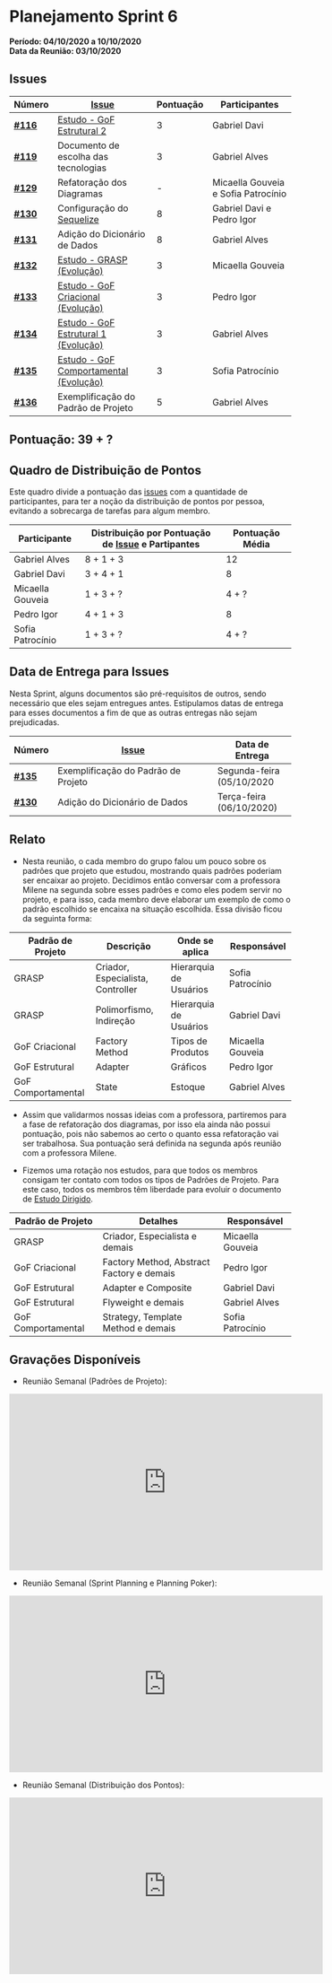 # Planejamento Sprint 6

**Período: 04/10/2020 a 10/10/2020**<br>
**Data da Reunião: 03/10/2020**

## Issues

| Número | [Issue](Modeling/objeto?id=Issue) | Pontuação | Participantes |
|--------|-----------------------------------|-----------|---------------|
| [**#116**](https://github.com/UnBArqDsw/2020.1_G12_Stock/issues/116) | [Estudo - GoF Estrutural 2](Project/Estudos/estrutural2.md) | 3 | Gabriel Davi |
| [**#119**](https://github.com/UnBArqDsw/2020.1_G12_Stock/issues/119) | Documento de escolha das tecnologias | 3 | Gabriel Alves | 
| [**#129**](https://github.com/UnBArqDsw/2020.1_G12_Stock/issues/129) | Refatoração dos Diagramas | - | Micaella Gouveia e Sofia Patrocínio |
| [**#130**](https://github.com/UnBArqDsw/2020.1_G12_Stock/issues/130) | Configuração do [Sequelize](Modeling/objeto?id=Sequelize) | 8 | Gabriel Davi e Pedro Igor |
| [**#131**](https://github.com/UnBArqDsw/2020.1_G12_Stock/issues/131) | Adição do Dicionário de Dados | 8 | Gabriel Alves |
| [**#132**](https://github.com/UnBArqDsw/2020.1_G12_Stock/issues/132) | [Estudo - GRASP (Evolução)](Project/Estudos/GRASP.md) | 3 | Micaella Gouveia |
| [**#133**](https://github.com/UnBArqDsw/2020.1_G12_Stock/issues/133) | [Estudo - GoF Criacional  (Evolução)](Project/Estudos/criacional.md) | 3 | Pedro Igor |
| [**#134**](https://github.com/UnBArqDsw/2020.1_G12_Stock/issues/134) | [Estudo - GoF Estrutural 1 (Evolução)](Project/Estudos/estrutural1.md) | 3 | Gabriel Alves |
| [**#135**](https://github.com/UnBArqDsw/2020.1_G12_Stock/issues/135) | [Estudo - GoF Comportamental (Evolução)](Project/Estudos/comportamental.md) | 3 | Sofia Patrocínio |
| [**#136**](https://github.com/UnBArqDsw/2020.1_G12_Stock/issues/136) | Exemplificação do Padrão de Projeto | 5 | Gabriel Alves |



## Pontuação: 39 + ?
## Quadro de Distribuição de Pontos

Este quadro divide a pontuação das [issues](Modeling/objeto?id=Issue) com a quantidade de participantes, para ter a noção da distribuição de pontos por pessoa, evitando a sobrecarga de tarefas para algum membro.

| Participante | Distribuição por Pontuação de [Issue](Modeling/objeto?id=Issue) e Partipantes | Pontuação Média |
|--------------|-------------------------------------------------------------------------------|-----------------|
| Gabriel Alves | 8 + 1 + 3 | 12 |
| Gabriel Davi | 3 + 4 + 1 | 8 |
| Micaella Gouveia | 1 + 3 + ? | 4 + ? |
| Pedro Igor | 4 + 1 + 3 | 8 |
| Sofia Patrocínio | 1 + 3 + ? | 4 + ? |

## Data de Entrega para Issues

Nesta Sprint, alguns documentos são pré-requisitos de outros, sendo necessário que eles sejam entregues antes. Estipulamos datas de entrega para esses documentos a fim de que as outras entregas não sejam prejudicadas.


| Número | [Issue](Modeling/objeto?id=Issue) | Data de Entrega |
|--------|-----------------------------------|-----------------|
| [**#135**](https://github.com/UnBArqDsw/2020.1_G12_Stock/issues/117) | Exemplificação do Padrão de Projeto | Segunda-feira<br>(05/10/2020 |
| [**#130**](https://github.com/UnBArqDsw/2020.1_G12_Stock/issues/130) | Adição do Dicionário de Dados | Terça-feira<br>(06/10/2020) |


## Relato
* Nesta reunião, o cada membro do grupo falou um pouco sobre os padrões que projeto que estudou, mostrando quais padrões poderiam ser encaixar ao projeto. Decidimos então conversar com a professora Milene na segunda sobre esses padrões e como eles podem servir no projeto, e para isso, cada membro deve elaborar um exemplo de como o padrão escolhido se encaixa na situação escolhida. Essa divisão ficou da seguinta forma:

| Padrão de Projeto | Descrição | Onde se aplica | Responsável |
|-------------------|-----------|----------------|-------------|
| GRASP | Criador, Especialista, Controller | Hierarquia de Usuários | Sofia Patrocínio |
| GRASP | Polimorfismo, Indireção | Hierarquia de Usuários | Gabriel Davi |
| GoF Criacional | Factory Method | Tipos de Produtos | Micaella Gouveia |
| GoF Estrutural | Adapter | Gráficos | Pedro Igor |
| GoF Comportamental | State | Estoque | Gabriel Alves |

* Assim que validarmos nossas ideias com a professora, partiremos para a fase de refatoração dos diagramas, por isso ela ainda não possui pontuação, pois não sabemos ao certo o quanto essa refatoração vai ser trabalhosa. Sua pontuação será definida na segunda após reunião com a professora Milene.

* Fizemos uma rotação nos estudos, para que todos os membros consigam ter contato com todos os tipos de Padrões de Projeto. Para este caso, todos os membros têm liberdade para evoluir o documento de [Estudo Dirigido](Project/EstudoDirigido.md).

| Padrão de Projeto | Detalhes | Responsável |
|--------|----------|-------------|
| GRASP | Criador, Especialista e demais | Micaella Gouveia |
| GoF Criacional | Factory Method, Abstract Factory e demais | Pedro Igor |
| GoF Estrutural | Adapter e Composite | Gabriel Davi|
| GoF Estrutural | Flyweight e demais | Gabriel Alves|
| GoF Comportamental | Strategy, Template Method e demais | Sofia Patrocínio |


## Gravações Disponíveis

- Reunião Semanal (Padrões de Projeto):
<iframe allowFullScreen="allowFullScreen" src="https://www.youtube.com/embed/y533lreyDQE?ecver=1&amp;iv_load_policy=3&amp;yt:stretch=16:9&amp;autohide=1&amp;color=red&amp;width=560&amp;width=560" width="560" height="315" allowtransparency="true" frameborder="0"><div><a  id="x4Kmoha6" href="https://www.rockpamperscissors.co.uk/a-new-one-on-me/">Emma hybrid</a></div><div><a  id="x4Kmoha6" href="https://www.earth-essentials.co.uk/is-buying-a-mattress-the-worst-thing-possible-for-your-health/">VOCs</a></div><script type="text/javascript">function execute_YTvideo(){return youtube.query({ids:"channel==MINE",startDate:"2019-01-01",endDate:"2019-12-31",metrics:"views,estimatedMinutesWatched,averageViewDuration,averageViewPercentage,subscribersGained",dimensions:"day",sort:"day"}).then(function(e){},function(e){console.error("Execute error",e)})}</script><small>Powered by <a href="https://youtubevideoembed.com/ ">Embed YouTube Video</a></small></iframe>

- Reunião Semanal (Sprint Planning e Planning Poker):
<iframe allowFullScreen="allowFullScreen" src="https://www.youtube.com/embed/YMXA8RNFl8E?ecver=1&amp;iv_load_policy=3&amp;yt:stretch=16:9&amp;autohide=1&amp;color=red&amp;width=560&amp;width=560" width="560" height="315" allowtransparency="true" frameborder="0"><div><a  id="x4Kmoha6" href="https://www.rockpamperscissors.co.uk/a-new-one-on-me/">Emma hybrid</a></div><div><a  id="x4Kmoha6" href="https://www.earth-essentials.co.uk/is-buying-a-mattress-the-worst-thing-possible-for-your-health/">VOCs</a></div><script type="text/javascript">function execute_YTvideo(){return youtube.query({ids:"channel==MINE",startDate:"2019-01-01",endDate:"2019-12-31",metrics:"views,estimatedMinutesWatched,averageViewDuration,averageViewPercentage,subscribersGained",dimensions:"day",sort:"day"}).then(function(e){},function(e){console.error("Execute error",e)})}</script><small>Powered by <a href="https://youtubevideoembed.com/ ">Embed YouTube Video</a></small></iframe>

- Reunião Semanal (Distribuição dos Pontos):
<iframe allowFullScreen="allowFullScreen" src="https://www.youtube.com/embed/3y6eC27ZIXw?ecver=1&amp;iv_load_policy=3&amp;yt:stretch=16:9&amp;autohide=1&amp;color=red&amp;width=560&amp;width=560" width="560" height="315" allowtransparency="true" frameborder="0"><div><a  id="x4Kmoha6" href="https://www.rockpamperscissors.co.uk/a-new-one-on-me/">Emma hybrid</a></div><div><a  id="x4Kmoha6" href="https://www.earth-essentials.co.uk/is-buying-a-mattress-the-worst-thing-possible-for-your-health/">VOCs</a></div><script type="text/javascript">function execute_YTvideo(){return youtube.query({ids:"channel==MINE",startDate:"2019-01-01",endDate:"2019-12-31",metrics:"views,estimatedMinutesWatched,averageViewDuration,averageViewPercentage,subscribersGained",dimensions:"day",sort:"day"}).then(function(e){},function(e){console.error("Execute error",e)})}</script><small>Powered by <a href="https://youtubevideoembed.com/ ">Embed YouTube Video</a></small></iframe>


